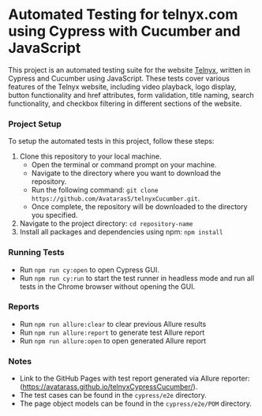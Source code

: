 # Automated Testing for telnyx.com using Cypress with Cucumber and JavaScript

This project is an automated testing suite for the website [Telnyx](https://telnyx.com/), written in Cypress and Cucumber using JavaScript. These tests cover various features of the Telnyx website, including video playback, logo display, button functionality and href attributes, form validation, title naming, search functionality, and checkbox filtering in different sections of the website.

### Project Setup

To setup the automated tests in this project, follow these steps:
1. Clone this repository to your local machine.
    - Open the terminal or command prompt on your machine.
    - Navigate to the directory where you want to download the repository.
    - Run the following command: 
    ```git clone https://github.com/AvatarasS/telnyxCucumber.git```.
    - Once complete, the repository will be downloaded to the directory you specified.
2. Navigate to the project directory:
    ```cd repository-name```
3. Install all packages and dependencies using npm:
    ```npm install```

### Running Tests

- Run ```npm run cy:open``` to open Cypress GUI.
- Run ```npm run cy:run``` to start the test runner in headless mode and run all tests in the Chrome browser without opening the GUI.

### Reports

- Run ```npm run allure:clear``` to clear previous Allure results
- Run ```npm run allure:report``` to generate test Allure report
- Run ```npm run allure:open``` to open generated Allure report

### Notes

- Link to the GitHub Pages with test report generated via Allure reporter: (https://avatarass.github.io/telnyxCypressCucumber/).
- The test cases can be found in the `cypress/e2e` directory.
- The page object models can be found in the `cypress/e2e/POM` directory.
